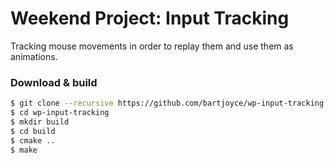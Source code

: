 Weekend Project: Input Tracking
===============================

Tracking mouse movements in order to replay them and use them as animations.

### Download & build

```bash
$ git clone --recursive https://github.com/bartjoyce/wp-input-tracking
$ cd wp-input-tracking
$ mkdir build
$ cd build
$ cmake ..
$ make
```

